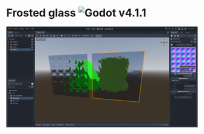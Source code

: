 # Frosted glass ![Godot v4.1.1](https://img.shields.io/badge/godot-v4.1.1-%23478cbf)

![Screenshot](./screenshot.jpg?raw=true)
